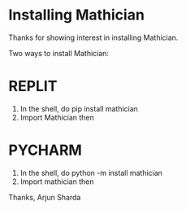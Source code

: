 # Installing Mathician

Thanks for showing interest in installing Mathician.

Two ways to install Mathician:

# REPLIT

1. In the shell, do pip install mathician
2. Import Mathician then

# PYCHARM
1. In the shell, do python -m install mathician
2. Import mathician then


Thanks,
Arjun Sharda

